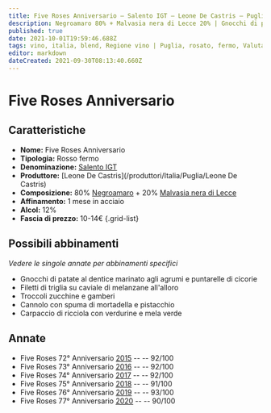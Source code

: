 ```yaml
---
title: Five Roses Anniversario – Salento IGT – Leone De Castris – Puglia (IT) – 10-14€ – 4★-5★
description: Negroamaro 80% + Malvasia nera di Lecce 20% | Gnocchi di patate al dentice – Filetti di triglia – Troccoli zucchine e gamberi – Cannolo con spuma di mortadella e pistacchio – Carpaccio di ricciola
published: true
date: 2021-10-01T19:59:46.688Z
tags: vino, italia, blend, Regione vino | Puglia, rosato, fermo, Valutazioni | 5 stelle, negroamaro, Prezzi | 10-14€, malvasia nera di lecce, gnocchi di patate al dentice, filetti di triglia, troccoli zucchine e gamberi, cannolo con spuma di mortadella e pistacchio, carpaccio di ricciola
editor: markdown
dateCreated: 2021-09-30T08:13:40.660Z
---
```


# Five Roses Anniversario

## Caratteristiche
- **Nome:** Five Roses Anniversario
- **Tipologia:** Rosso fermo
- **Denominazione:** [Salento IGT](/denominazioni/Italia/Puglia/IGT/Salento)
- **Produttore:** [Leone De Castris](/produttori/Italia/Puglia/Leone De Castris) 
- **Composizione:** 80% [Negroamaro](/vitigni/Italia/bacca-nera/negroamaro) + 20% [Malvasia nera di Lecce](/vitigni/Italia/bacca-nera/malvasia-nera-di-lecce)
- **Affinamento:** 1 mese in acciaio
- **Alcol:** 12%
- **Fascia di prezzo:** 10-14€
{.grid-list}



## Possibili abbinamenti
*Vedere le singole annate per abbinamenti specifici*

- Gnocchi di patate al dentice marinato agli agrumi e puntarelle di cicorie
- Filetti di triglia su caviale di melanzane all'alloro
- Troccoli zucchine e gamberi
- Cannolo con spuma di mortadella e pistacchio
- Carpaccio di ricciola con verdurine e mela verde

## Annate
- Five Roses 72° Anniversario [2015](vini/Italia/Puglia/Leone-De-Castris/Five-Roses-Anniversario/2015) -- <span class="star-4"></span> -- 92/100
- Five Roses 73° Anniversario [2016](vini/Italia/Puglia/Leone-De-Castris/Five-Roses-Anniversario/2016) -- <span class="star-5"></span> -- 92/100
- Five Roses 74° Anniversario [2017](vini/Italia/Puglia/Leone-De-Castris/Five-Roses-Anniversario/2017) -- <span class="star-5"></span> -- 92/100
- Five Roses 75° Anniversario [2018](vini/Italia/Puglia/Leone-De-Castris/Five-Roses-Anniversario/2018) -- <span class="star-5"></span> -- 91/100
- Five Roses 76° Anniversario [2019](vini/Italia/Puglia/Leone-De-Castris/Five-Roses-Anniversario/2019) -- <span class="star-4"></span> -- 93/100
- Five Roses 77° Anniversario [2020](vini/Italia/Puglia/Leone-De-Castris/Five-Roses-Anniversario/2020) -- <span class="star-4"></span> -- 90/100